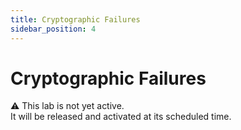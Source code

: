 ```yaml
---
title: Cryptographic Failures
sidebar_position: 4
---
```


# Cryptographic Failures

⚠️ This lab is not yet active.  
It will be released and activated at its scheduled time.  
